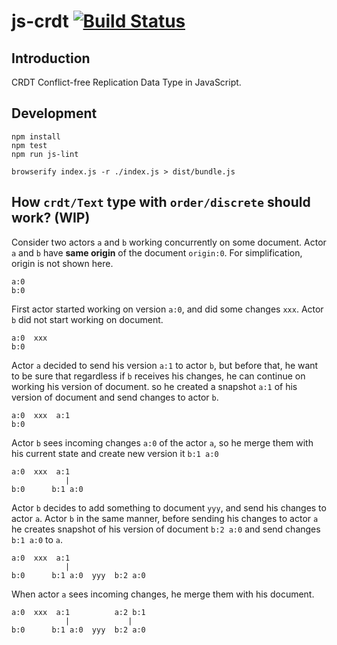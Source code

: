 # js-crdt [![Build Status](https://travis-ci.org/widmogrod/js-crdt.svg?branch=master)](https://travis-ci.org/widmogrod/js-crdt)
## Introduction
CRDT Conflict-free Replication Data Type in JavaScript.

## Development
```
npm install
npm test
npm run js-lint
```

```
browserify index.js -r ./index.js > dist/bundle.js
```

## How `crdt/Text` type with `order/discrete` should work? (WIP)
Consider two actors `a` and `b` working concurrently on some document.
Actor `a` and `b` have __same origin__ of the document `origin:0`.
For simplification, origin is not shown here.

```
a:0
b:0
```

First actor started working on version `a:0`, and did some changes `xxx`.
Actor `b` did not start working on document.
```
a:0  xxx
b:0
```

Actor `a` decided to send his version `a:1` to actor `b`,
but before that, he want to be sure that regardless if `b` receives his changes, he can continue on working his version of document. 
so he created a snapshot `a:1` of his version of document and send changes to actor `b`.

```
a:0  xxx  a:1 
b:0
```

Actor `b` sees incoming changes `a:0` of the actor `a`,
so he merge them with his current state and create new version it `b:1 a:0`
```
a:0  xxx  a:1 
            |             
b:0      b:1 a:0
```

Actor `b` decides to add something to document `yyy`, and send his changes to actor `a`.
Actor `b` in the same manner, before sending his changes to actor `a` 
he creates snapshot of his version of document `b:2 a:0` and send changes `b:1 a:0` to `a`.

```
a:0  xxx  a:1          
            |             
b:0      b:1 a:0  yyy  b:2 a:0
```

When actor `a` sees incoming changes, he merge them with his document.
```
a:0  xxx  a:1          a:2 b:1
            |             |
b:0      b:1 a:0  yyy  b:2 a:0
```
